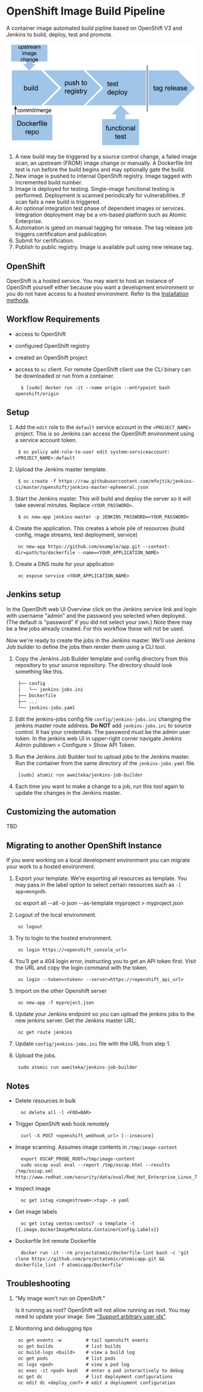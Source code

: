 # OpenShift Image Build Pipeline

A container image automated build pipline based on OpenShift V3 and Jenkins to build, deploy, test and promote.

![CI workflow](docs/images/ci-workflow.png)

1. A new build may be triggered by a source control change, a failed image scan, an upstream (FROM) image change or manually. A Dockerfile lint test is run before the build begins and may optionally gate the build.
1. New image is pushed to internal OpenShift registry. Image tagged with incremented build number.
1. Image is deployed for testing. Single-image functional testing is performed. Deployment is scanned periodically for vulnerabilities. If scan fails a new build is triggered.
1. An optional integration test phase of dependent images or services. Integration deployment may be a vm-based platform such as Atomic Enterprise.
1. Automation is gated on manual tagging for release. The tag release job triggers certification and publication.
1. Submit for certification.
1. Publish to public registry. Image is available pull using new release tag.

## OpenShift

OpenShift is a hosted service. You may want to host an instance of OpenShift yourself either because you want a development environment or you do not have access to a hosted environment. Refer to the [Installation methods](https://docs.openshift.org/latest/getting_started/administrators.html#installation-methods).

## Workflow Requirements

* access to OpenShift
* configured OpenShift registry
* created an OpenShift project
* access to `oc` client. For remote OpenShift client use the CLI binary can be downloaded or run from a container.

        $ [sudo] docker run -it --name origin --entrypoint bash openshift/origin

## Setup

1. Add the `edit` role to the `default` service account in the `<PROJECT_NAME>` project. This is so Jenkins can access the OpenShift environment using a service account token.

        $ oc policy add-role-to-user edit system:serviceaccount:<PROJECT_NAME>:default

1. Upload the Jenkins master template.

        $ oc create -f https://raw.githubusercontent.com/mfojtik/jenkins-ci/master/openshift/jenkins-master-ephemeral.json

1. Start the Jenkins master. This will build and deploy the server so it will take several minutes. Replace `<YOUR_PASSWORD>`.

        $ oc new-app jenkins-master -p JENKINS_PASSWORD=<YOUR_PASSWORD>

1. Create the application. This creates a whole pile of resources (build config, image streams, test deployment, service)

        oc new-app https://github.com/example/app.git --context-dir=path/to/dockerfile --name=<YOUR_APPLICATION_NAME>

1. Create a DNS route for your application

        oc expose service <YOUR_APPLICATION_NAME>

## Jenkins setup

In the OpenShift web UI Overview click on the Jenkins service link and login with username "admin" and the password you selected when deployed. (The default is "password" if you did not select your own.) Note there may be a few jobs already created. For this workflow these will not be used.

Now we're ready to create the jobs in the Jenkins master. We'll use Jenkins Job builder to define the jobs then render them using a CLI tool.

1. Copy the Jenkins Job Builder template and config directory from this repository to your source repository. The directory should look something like this.

        ├── config
        │   └── jenkins-jobs.ini
        ├── Dockerfile
        ├── ...
        └── jenkins-jobs.yaml

1. Edit the jenkins-jobs config file `config/jenkins-jobs.ini` changing the jenkins master route address. **Do NOT** add `jenkins-jobs.ini` to source control. It has your credentials. The password must be the admin user token. In the jenkins web UI in upper-right corner navigate Jenkins Admin pulldown > Configure > Show API Token.
1. Run the Jenkins Job Builder tool to upload jobs to the Jenkins master. Run the container from the same directory of the `jenkins-jobs.yaml` file.

        [sudo] atomic run aweiteka/jenkins-job-builder

1. Each time you want to make a change to a job, run this tool again to update the changes in the Jenkins master.

## Customizing the automation

TBD

## Migrating to another OpenShift Instance

If you were working on a local development environment you can migrate your work to a hosted environment.

1. Export your template. We're exporting all resources as template. You may pass in the label option to select certain resources such as `-l app=mongodb`.

    oc export all --all -o json --as-template myproject > myproject.json

1. Logout of the local environment.

        oc logout

1. Try to login to the hosted environment.

        oc login https://<openshift_console_url>

1. You'll get a 404 login error, instructing you to get an API token first. Visit the URL and copy the login command with the token.

        oc login --token=<token> --server=https://<openshift_api_url>

1. Import on the other Openshift server

        oc new-app -f myproject.json

1. Update your Jenkins endpoint so you can upload the jenkins jobs to the new jenkins server. Get the Jenkins master URL:

        oc get route jenkins

1. Update `config/jenkins-jobs.ini` file with the URL from step 1.
1. Upload the jobs.

        sudo atomic run aweiteka/jenkins-job-builder

## Notes

* Delete resources in bulk

        oc delete all -l <FOO=BAR>

* Trigger OpenShift web hook remotely

        curl -X POST <openshift_webhook_url> [--insecure]

* Image scanning. Assumes image contents in `/tmp/image-content`

        export OSCAP_PROBE_ROOT=/tmp/image-content
        sudo oscap oval eval --report /tmp/oscap.html --results /tmp/oscap.xml http://www.redhat.com/security/data/oval/Red_Hat_Enterprise_Linux_7.xml

* Inspect image

        oc get istag <imagestream>:<tag> -o yaml

* Get image labels

        oc get istag centos:centos7 -o template -t {{.image.dockerImageMetadata.ContainerConfig.Labels}}

* Dockerfile lint remote Dockerfile

        docker run -it --rm projectatomic/dockerfile-lint bash -c 'git clone https://github.com/projectatomic/atomicapp.git && dockerfile_lint -f atomicapp/Dockerfile'

## Troubleshooting

1. "My image won't run on OpenShift."

    Is it running as root? OpenShift will not allow running as root. You may need to update your image. See ["Support arbitrary user ids"](https://access.redhat.com/documentation/en/openshift-enterprise/version-3.0/openshift-enterprise-30-creating-images/chapter-1-guidelines).

1. Monitoring and debugging tips

        oc get events -w         # tail openshift events
        oc get builds            # list builds
        oc build-logs <build>    # view a build log
        oc get pods              # list pods
        oc logs <pod>            # view a pod log
        oc exec -it <pod> bash   # enter a pod interactively to debug
        oc get dc                # list deployment configurations
        oc edit dc <deploy_conf> # edit a deployment configuration
